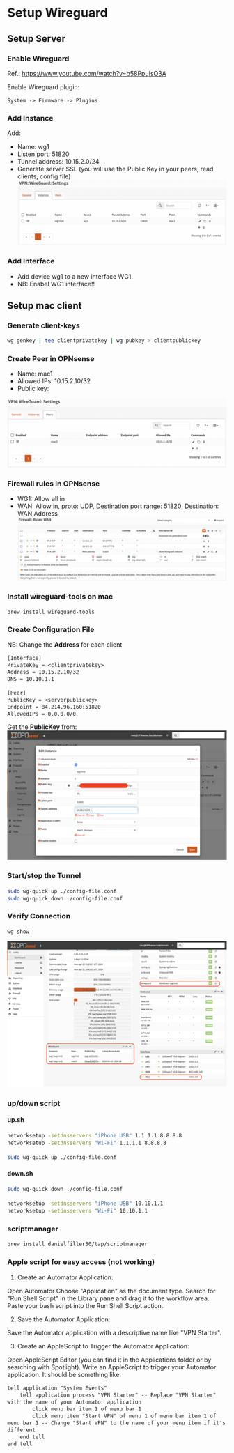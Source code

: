 # Setup Wireguard

## Setup Server
### Enable Wireguard
Ref.: https://www.youtube.com/watch?v=b58PpuIsQ3A

Enable Wireguard plugin:
```
System -> Firmware -> Plugins 
```

### Add Instance
Add:
* Name: wg1
* Listen port: 51820
* Tunnel address: 10.15.2.0/24
* Generate server SSL (you will use the Public Key in your peers, read clients, config file)
![wireguard-instances](wireguard-instances.png)

### Add Interface
* Add device wg1 to a new interface WG1.
* NB: Enabel WG1 interface!!

## Setup mac client
### Generate client-keys
```sh
wg genkey | tee clientprivatekey | wg pubkey > clientpublickey
```

### Create Peer in OPNsense
* Name: mac1
* Allowed IPs: 10.15.2.10/32
* Public key: <clientpublickey>

![wireguard-peers](wireguard-peers.png)

### Firewall rules in OPNsense
* WG1: Allow all in
* WAN: Allow in, proto: UDP, Destination port range: 51820, Destination: WAN Address
![wireguard-fw-rules](wireguard-fw-rules.png)

### Install wireguard-tools on mac
```
brew install wireguard-tools
```

### Create Configuration File
NB: Change the __Address__ for each client

```
[Interface]
PrivateKey = <clientprivatekey>
Address = 10.15.2.10/32
DNS = 10.10.1.1

[Peer]
PublicKey = <serverpublickey>
Endpoint = 84.214.96.160:51820
AllowedIPs = 0.0.0.0/0
```
Get the __PublicKey__ from:
![opnsense-wireguard-interface-publickey](opnsense-wireguard-interface-publickey.png)

### Start/stop the Tunnel
```sh
sudo wg-quick up ./config-file.conf
sudo wg-quick down ./config-file.conf
```

### Verify Connection
```sh
wg show
```
![opnsense-wireguard-dash](opnsense-wireguard-dash.png)

### up/down script
#### up.sh
```sh
networksetup -setdnsservers "iPhone USB" 1.1.1.1 8.8.8.8
networksetup -setdnsservers "Wi-Fi" 1.1.1.1 8.8.8.8

sudo wg-quick up ./config-file.conf
```
#### down.sh
```sh
sudo wg-quick down ./config-file.conf

networksetup -setdnsservers "iPhone USB" 10.10.1.1
networksetup -setdnsservers "Wi-Fi" 10.10.1.1
```

### scriptmanager
```sh
brew install danielfiller30/tap/scriptmanager
```

### Apple script for easy access (not working)
1. Create an Automator Application:

Open Automator
Choose "Application" as the document type.
Search for "Run Shell Script" in the Library pane and drag it to the workflow area.
Paste your bash script into the Run Shell Script action.

2. Save the Automator Application:

Save the Automator application with a descriptive name like "VPN Starter".

3. Create an AppleScript to Trigger the Automator Application:

Open AppleScript Editor (you can find it in the Applications folder or by searching with Spotlight).
Write an AppleScript to trigger your Automator application. It should be something like:
```
tell application "System Events"
    tell application process "VPN Starter" -- Replace "VPN Starter" with the name of your Automator application
        click menu bar item 1 of menu bar 1
        click menu item "Start VPN" of menu 1 of menu bar item 1 of menu bar 1 -- Change "Start VPN" to the name of your menu item if it's different
    end tell
end tell
```
